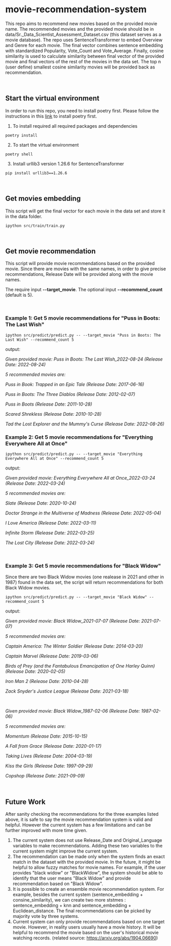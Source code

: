 # movie-recommendation-system
This repo aims to recommend new movies based on the provided movie name. The recommended movies and the provided movie should be in data/Sr._Data_Scientist_Assessment_Dataset.csv (this dataset serves as a movie database). The repo uses SentenceTransformer to embed Overview and Genre for each movie. The final vector combines sentence embedding with standardized Popularity, Vote_Count and Vote_Average. Finally, cosine similarity is used to calculate similarity between final vector of the provided movie and final vectors of the rest of the movies in the data set. The top n (user define) smallest cosine similarity movies will be provided back as recommendation. 

<br>

## Start the virtual environment

In order to run this repo, you need to install poetry first. Please follow the instructions in this [link](https://python-poetry.org/docs/) to install poetry first. 

1. To install required all required packages and dependencies

`poetry install`

2. To start the virtual environment

`poetry shell`

3. Install urllib3 version 1.26.6 for SentenceTransformer

`pip install urllib3==1.26.6`

<br>

## Get movies embedding

This script will get the final vector for each movie in the data set and store it in the data folder.

`ipython src/train/train.py`

<br>

## Get movie recommendation

This script will provide movie recommendations based on the provided movie. Since there are movies with the same names, in order to give precise recommendations, Release Date will be provided along with the movie names.

The require input **--target_movie**. The optional input **--recommend_count** (default is 5). 

<br>

### Example 1: Get 5 movie recommendations for "Puss in Boots: The Last Wish"

`ipython src/predict/predict.py -- --target_movie "Puss in Boots: The Last Wish" --recommend_count 5`

output:

*Given provided movie: Puss in Boots: The Last Wish_2022-08-24 (Release Date: 2022-08-24)*

*5 recommended movies are:*

*Puss in Book: Trapped in an Epic Tale (Release Date: 2017-06-16)*

*Puss in Boots: The Three Diablos (Release Date: 2012-02-07)*

*Puss in Boots (Release Date: 2011-10-28)*

*Scared Shrekless (Release Date: 2010-10-28)*

*Tad the Lost Explorer and the Mummy's Curse (Release Date: 2022-08-26)*
<br>

### Example 2: Get 5 movie recommendations for "Everything Everywhere All at Once"

`ipython src/predict/predict.py -- --target_movie "Everything Everywhere All at Once" --recommend_count 5`

output:

*Given provided movie: Everything Everywhere All at Once_2022-03-24 (Release Date: 2022-03-24)*

*5 recommended movies are:*

*Slate (Release Date: 2020-10-24)*

*Doctor Strange in the Multiverse of Madness (Release Date: 2022-05-04)*

*I Love America (Release Date: 2022-03-11)*

*Infinite Storm (Release Date: 2022-03-25)*

*The Lost City (Release Date: 2022-03-24)*

<br>

### Example 3: Get 5 movie recommendations for "Black Widow"

Since there are two Black Widow movies (one realease in 2021 and other in 1987)  found in the data set, the script will return recommendations for both Black Widow movies. 

`ipython src/predict/predict.py -- --target_movie "Black Widow" --recommend_count 5`

output:

*Given provided movie: Black Widow_2021-07-07 (Release Date: 2021-07-07)*

*5 recommended movies are:*

*Captain America: The Winter Soldier (Release Date: 2014-03-20)*

*Captain Marvel (Release Date: 2019-03-06)*

*Birds of Prey (and the Fantabulous Emancipation of One Harley Quinn) (Release Date: 2020-02-05)*

*Iron Man 2 (Release Date: 2010-04-28)*

*Zack Snyder's Justice League (Release Date: 2021-03-18)*

<br>

*Given provided movie: Black Widow_1987-02-06 (Release Date: 1987-02-06)*

*5 recommended movies are:*

*Momentum (Release Date: 2015-10-15)*

*A Fall from Grace (Release Date: 2020-01-17)*

*Taking Lives (Release Date: 2004-03-19)*

*Kiss the Girls (Release Date: 1997-09-29)*

*Copshop (Release Date: 2021-09-09)*

<br>

## Future Work
After sanity checking the recommendations for the three examples listed above, it is safe to say the movie recommendation system is valid and helpful. However the current system has a few limitations and can be further improved with more time given. 

1. The current system does not use Release_Date and Original_Language variables to make recommendations. Adding these two variables to the current system might improve the current system.
2. The recommendation can be made only when the system finds an exact match in the dataset with the provided movie. In the future, it might be helpful to allow fuzzy matches for movie names. For example, if the user provides "black widow" or "BlackWidow", the system should be able to identify that the user means "Black Widow" and provide recommendation based on "Black Widow".
3. It is possible to create an ensemble movie recommendation system. For example, besides the current system (sentence_embedding + consine_similarity), we can create two more ststmes : sentence_embedding + knn and sentence_embedding + Euclidean_distance. The final recommendations can be picked by majority vote by three systems. 
4. Current system can only provide recommendations based on one target movie. However, in reality users usually have a movie history. It will be helpful to recommend the movie based on the user's historical movie watching records. (related source: https://arxiv.org/abs/1904.06690)
